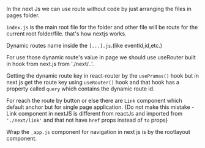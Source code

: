 In the next Js we can use route without code by just arranging the files in pages folder.

`index.js` is the main root file for the folder and other file will be route for the current root folder/file. that's how nextjs works.

Dynamic routes name inside the `[...].js`.(like eventId,id,etc.)

For use those dynamic route's value in page we should use useRouter built in hook from next.js from './next/..'.

Getting the dynamic route key in react-router by the `usePramas()` hook but in next js get the route key using `useRouter()` hook and that hook has a property called
`query` which contains the dynamic route id.

For reach the route by button or else there are `Link` component which default anchor but for single page application. {Do not make this mistake - Link component in nextJS is different from reactJs and imported from `'./next/link'` and that not have `href` props instead of `to` props}

Wrap the `_app.js` component for navigation in next js is by the rootlayout component.

